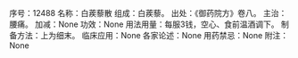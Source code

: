 序号：12488
名称：白蒺藜散
组成：白蒺藜。
出处：《御药院方》卷八。
主治：腰痛。
加减：None
功效：None
用法用量：每服3钱，空心、食前温酒调下。
制备方法：上为细末。
临床应用：None
各家论述：None
用药禁忌：None
附注：None
